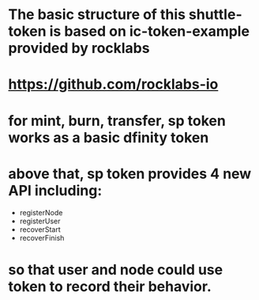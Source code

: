# The basic structure of this shuttle-token is based on ic-token-example provided by rocklabs
# https://github.com/rocklabs-io

# for mint, burn, transfer, sp token works as a basic dfinity token
# above that, sp token provides 4 new API including:
- registerNode
- registerUser
- recoverStart
- recoverFinish
# so that user and node could use token to record their behavior.
